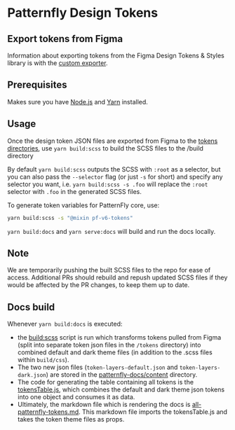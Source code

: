 # Patternfly Design Tokens

## Export tokens from Figma
Information about exporting tokens from the Figma Design Tokens & Styles library is with the [custom exporter](https://github.com/patternfly/design-tokens/tree/main/packages/module/plugins/export-patternfly-tokens).

## Prerequisites

Makes sure you have [Node.js](https://nodejs.org/en/download/package-manager) and [Yarn](https://yarnpkg.com/getting-started/install) installed.

## Usage
Once the design token JSON files are exported from Figma to the [tokens directories](https://github.com/patternfly/design-tokens/tree/main/packages/module/tokens), use `yarn build:scss` to build the SCSS files to the /build directory

By default `yarn build:scss` outputs the SCSS with `:root` as a selector, but you can also pass the `--selector` flag (or just `-s` for short) and specify any selector you want, i.e. `yarn build:scss -s .foo` will replace the `:root` selector with `.foo` in the generated SCSS files. 

To generate token variables for PatternFly core, use: 

```sh
yarn build:scss -s "@mixin pf-v6-tokens"
```

`yarn build:docs` and `yarn serve:docs` will build and run the docs locally.

## Note
We are temporarily pushing the built SCSS files to the repo for ease of access. Additional PRs should rebuild and repush updated SCSS files if they would be affected by the PR changes, to keep them up to date.

## Docs build

Whenever `yarn build:docs` is executed:
- the [build:scss](https://github.com/patternfly/design-tokens/blob/main/packages/module/build.js) script is run which transforms tokens pulled from Figma (split into separate token json files in the `/tokens` directory) into combined default and dark theme files (in addition to the .scss files within `build/css`).
- The two new json files (`token-layers-default.json` and `token-layers-dark.json`) are stored in the [patternfly-docs/content](https://github.com/patternfly/design-tokens/blob/main/packages/module/patternfly-docs/content) directory.
- The code for generating the table containing all tokens is the [tokensTable.js](https://github.com/patternfly/design-tokens/blob/main/packages/module/patternfly-docs/content/tokensTable.js), which combines the default and dark theme json tokens into one object and consumes it as data.
- Ultimately, the markdown file which is rendering the docs is [all-patternfly-tokens.md](https://github.com/patternfly/design-tokens/blob/main/packages/module/patternfly-docs/content/all-patternfly-tokens.md). This markdown file imports the tokensTable.js and takes the token theme files as props.

